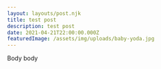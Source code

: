 ```yaml
---
layout: layouts/post.njk
title: test post
description: test post
date: 2021-04-21T22:00:00.000Z
featuredImage: /assets/img/uploads/baby-yoda.jpg
---
```

Body body